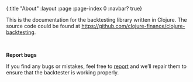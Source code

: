 {:title "About"
 :layout :page
 :page-index 0
 :navbar? true}

This is the documentation for the backtesting library written in Clojure. The source code could be found at <https://github.com/clojure-finance/clojure-backtesting>.

<br>

**Report bugs**

If you find any bugs or mistakes, feel free to [report](https://github.com/clojure-finance/clojure-backtesting/issues) and we’ll repair them to ensure that the backtester is working properly.
